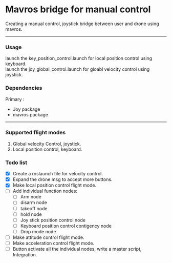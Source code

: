 # Mavros bridge for manual control

Creating a manual control, joystick bridge between user and drone using mavros.
<hr>

### Usage
launch the key_position_control.launch for local position control using keyboard.<br>
launch the joy_global_control.launch for gloabl velocity control using joystick.
### Dependencies
Primary :
- Joy package
- mavros package
<hr>

### Supported flight modes 
1. Global velocity Control, joystick.
2. Local position control, keyboard.

### Todo list 
- [x] Create a roslaunch file for velocity control.
- [x] Expand the drone msg to accept more buttons.
- [x] Make local position control flight mode.
- [ ] Add individual function nodes:
  - [ ] Arm node
  - [ ] disarm node
  - [ ] takeoff node
  - [ ] hold node
  - [ ] Joy stick position control node
  - [ ] Keyboard position control contigency node
  - [ ] Drop mode node
- [ ] Make attitude control flight mode.
- [ ] Make acceleration control flight mode.
- [ ] Button activate all the individual nodes, write a master script, Integration.

